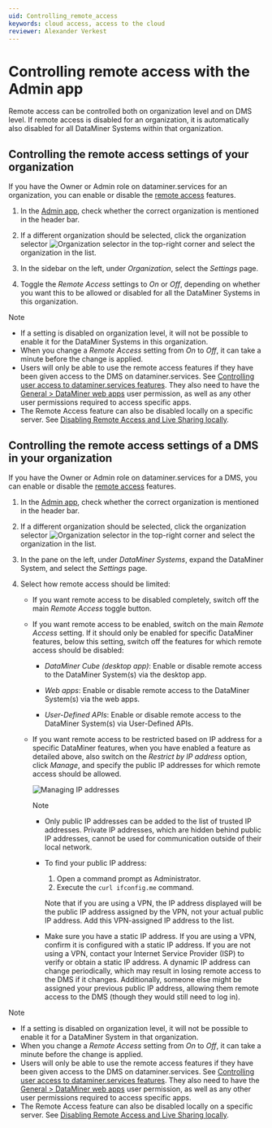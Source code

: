 ```yaml
---
uid: Controlling_remote_access
keywords: cloud access, access to the cloud
reviewer: Alexander Verkest
---
```


# Controlling remote access with the Admin app

Remote access can be controlled both on organization level and on DMS level. If remote access is disabled for an organization, it is automatically also disabled for all DataMiner Systems within that organization.

## Controlling the remote access settings of your organization

If you have the Owner or Admin role on dataminer.services for an organization, you can enable or disable the [remote access](xref:About_Remote_Access) features.

1. In the [Admin app](xref:Accessing_the_Admin_app), check whether the correct organization is mentioned in the header bar.

1. If a different organization should be selected, click the organization selector ![Organization selector](~/dataminer/images/Cloud_Admin_Selector_icon.png) in the top-right corner and select the organization in the list.

1. In the sidebar on the left, under *Organization*, select the *Settings* page.

1. Toggle the *Remote Access* settings to *On* or *Off*, depending on whether you want this to be allowed or disabled for all the DataMiner Systems in this organization.

> [!NOTE]
>
> - If a setting is disabled on organization level, it will not be possible to enable it for the DataMiner Systems in this organization.
> - When you change a *Remote Access* setting from *On* to *Off*, it can take a minute before the change is applied.
> - Users will only be able to use the remote access features if they have been given access to the DMS on dataminer.services. See [Controlling user access to dataminer.services features](xref:Giving_users_access_to_cloud_features). They also need to have the [General > DataMiner web apps](xref:DataMiner_user_permissions#general--dataminer-web-apps) user permission, as well as any other user permissions required to access specific apps.
> - The Remote Access feature can also be disabled locally on a specific server. See [Disabling Remote Access and Live Sharing locally](xref:Disabling_Remote_Access_and_Live_Sharing).

## Controlling the remote access settings of a DMS in your organization

If you have the Owner or Admin role on dataminer.services for a DMS, you can enable or disable the [remote access](xref:About_Remote_Access) features.

1. In the [Admin app](xref:Accessing_the_Admin_app), check whether the correct organization is mentioned in the header bar.

1. If a different organization should be selected, click the organization selector ![Organization selector](~/dataminer/images/Cloud_Admin_Selector_icon.png) in the top-right corner and select the organization in the list.

1. In the pane on the left, under *DataMiner Systems*, expand the DataMiner System, and select the *Settings* page.

1. Select how remote access should be limited:

   - If you want remote access to be disabled completely, switch off the main *Remote Access* toggle button.

   - If you want remote access to be enabled, switch on the main *Remote Access* setting. If it should only be enabled for specific DataMiner features, below this setting, switch off the features for which remote access should be disabled:

     - *DataMiner Cube (desktop app)*: Enable or disable remote access to the DataMiner System(s) via the desktop app.

     - *Web apps*: Enable or disable remote access to the DataMiner System(s) via the web apps.

     - *User-Defined APIs*: Enable or disable remote access to the DataMiner System(s) via User-Defined APIs.

   - If you want remote access to be restricted based on IP address for a specific DataMiner features, when you have enabled a feature as detailed above, also switch on the *Restrict by IP address* option, click *Manage*, and specify the public IP addresses for which remote access should be allowed.

     ![Managing IP addresses](~/dataminer/images/Managing_IP_Addresses.png)

     > [!NOTE]
     >
     > - Only public IP addresses can be added to the list of trusted IP addresses. Private IP addresses, which are hidden behind public IP addresses, cannot be used for communication outside of their local network.
     > - To find your public IP address:
     >
     >   1. Open a command prompt as Administrator.
     >   1. Execute the `curl ifconfig.me` command.
     >
     >   Note that if you are using a VPN, the IP address displayed will be the public IP address assigned by the VPN, not your actual public IP address. Add this VPN-assigned IP address to the list.
     > - Make sure you have a static IP address. If you are using a VPN, confirm it is configured with a static IP address. If you are not using a VPN, contact your Internet Service Provider (ISP) to verify or obtain a static IP address. A dynamic IP address can change periodically, which may result in losing remote access to the DMS if it changes. Additionally, someone else might be assigned your previous public IP address, allowing them remote access to the DMS (though they would still need to log in).

> [!NOTE]
>
> - If a setting is disabled on organization level, it will not be possible to enable it for a DataMiner System in that organization.
> - When you change a *Remote Access* setting from *On* to *Off*, it can take a minute before the change is applied.
> - Users will only be able to use the remote access features if they have been given access to the DMS on dataminer.services. See [Controlling user access to dataminer.services features](xref:Giving_users_access_to_cloud_features). They also need to have the [General > DataMiner web apps](xref:DataMiner_user_permissions#general--dataminer-web-apps) user permission, as well as any other user permissions required to access specific apps.
> - The Remote Access feature can also be disabled locally on a specific server. See [Disabling Remote Access and Live Sharing locally](xref:Disabling_Remote_Access_and_Live_Sharing).
